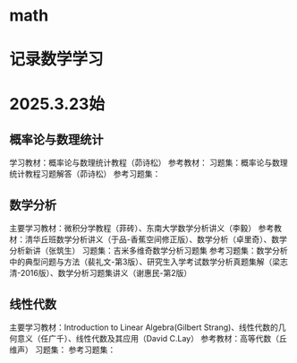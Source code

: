 # math
# 记录数学学习
# 2025.3.23始
## 概率论与数理统计
学习教材：概率论与数理统计教程（茆诗松）
参考教材：
习题集：概率论与数理统计教程习题解答（茆诗松）
参考习题集：
## 数学分析
主要学习教材：微积分学教程（菲砖）、东南大学数学分析讲义（李毅）
参考教材：清华丘班数学分析讲义（于品-香蕉空间修正版）、数学分析（卓里奇）、数学分析新讲（张筑生）
习题集：吉米多维奇数学分析习题集
参考习题集：数学分析中的典型问题与方法（裴礼文-第3版）、研究生入学考试数学分析真题集解（梁志清-2016版）、数学分析习题集讲义（谢惠民-第2版）
## 线性代数
主要学习教材：Introduction to Linear Algebra(Gilbert Strang)、线性代数的几何意义（任广千）、线性代数及其应用（David C.Lay）
参考教材：高等代数（丘维声）
习题集：
参考习题集：
